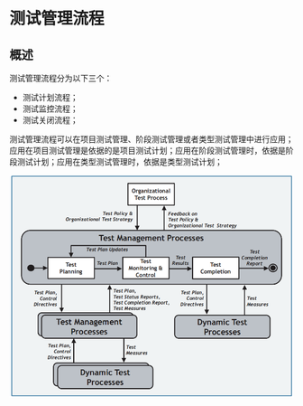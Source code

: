 # 测试管理流程

## 概述

测试管理流程分为以下三个：

* 测试计划流程；
* 测试监控流程；
* 测试关闭流程；

测试管理流程可以在项目测试管理、阶段测试管理或者类型测试管理中进行应用；应用在项目测试管理是依据的是项目测试计划；应用在阶段测试管理时，依据是阶段测试计划；应用在类型测试管理时，依据是类型测试计划；

![&#x4E09;&#x4E2A;&#x6D4B;&#x8BD5;&#x7BA1;&#x7406;&#x8FC7;&#x7A0B;&#x4E4B;&#x95F4;&#x7684;&#x5173;&#x7CFB;&#xFF0C;&#x4EE5;&#x53CA;&#x4E0E;&#x5176;&#x4ED6;&#x6D41;&#x7A0B;&#x4E4B;&#x95F4;&#x7684;&#x4EA4;&#x4E92;](../../../../.gitbook/assets/image%20%2861%29.png)

## 

